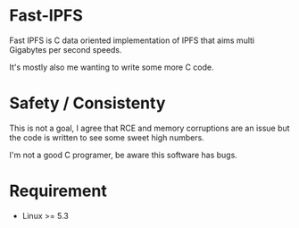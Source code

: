 # Fast-IPFS

Fast IPFS is C data oriented implementation of IPFS that aims multi Gigabytes per second speeds.

It's mostly also me wanting to write some more C code.

# Safety / Consistenty

This is not a goal, I agree that RCE and memory corruptions are an issue but the code is written to see some sweet high numbers.

I'm not a good C programer, be aware this software has bugs.

# Requirement

- Linux >= 5.3
